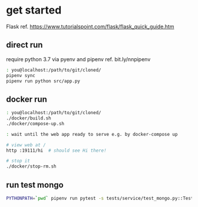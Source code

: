 # get started
Flask ref. https://www.tutorialspoint.com/flask/flask_quick_guide.htm

## direct run
require python 3.7 via pyenv and pipenv ref. bit.ly/nnpipenv

```bash
: you@localhost:/path/to/git/cloned/
pipenv sync
pipenv run python src/app.py
```

## docker run
```bash
: you@localhost:/path/to/git/cloned/
./docker/build.sh 
./docker/compose-up.sh 

: wait until the web app ready to serve e.g. by docker-compose up

# view web at /
http :19111/hi  # should see Hi there!

# stop it
./docker/stop-rm.sh

```

## run test mongo 
```bash
PYTHONPATH=`pwd` pipenv run pytest -s tests/service/test_mongo.py::Test::test
```
